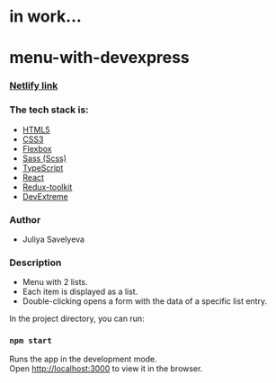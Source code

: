 # in work...

# menu-with-devexpress

### [Netlify link]()

### The tech stack is:

- [HTML5](https://en.wikipedia.org/wiki/HTML5)
- [CSS3](https://en.wikipedia.org/wiki/Cascading_Style_Sheets)
- [Flexbox](https://en.wikipedia.org/wiki/CSS_Flexible_Box_Layout)
- [Sass (Scss)](https://sass-lang.com/)
- [TypeScript](https://www.typescriptlang.org/)
- [React](https://reactjs.org/)
- [Redux-toolkit](https://redux-toolkit.js.org/)
- [DevExtreme](https://js.devexpress.com/)

### Author

- Juliya Savelyeva

### Description

- Menu with 2 lists.
- Each item is displayed as a list.
- Double-clicking opens a form with the data of a specific list entry.

In the project directory, you can run:

### `npm start`

Runs the app in the development mode.\
Open [http://localhost:3000](http://localhost:3000) to view it in the browser.
